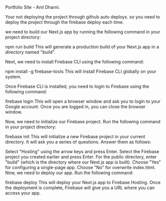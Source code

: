 Portfolio Site - Anil Dharni.

Your not deploying the project through github auto deploys. so you need to deploy the project through the firebase deploy each time.

we need to build our Next.js app by running the following command in your project directory:

npm run build
This will generate a production build of your Next.js app in a directory named "build".

Next, we need to install Firebase CLI using the following command:

npm install -g firebase-tools
This will install Firebase CLI globally on your system.

Once Firebase CLI is installed, you need to login to Firebase using the following command:

firebase login
This will open a browser window and ask you to login to your Google account. Once you are logged in, you can close the browser window.

Now, we need to initialize our Firebase project. Run the following command in your project directory:


firebase init
This will initialize a new Firebase project in your current directory. It will ask you a series of questions. Answer them as follows:

Select "Hosting" using the arrow keys and press Enter.
Select the Firebase project you created earlier and press Enter.
For the public directory, enter "build" (which is the directory where our Next.js app is built).
Choose "Yes" for configuring a single-page app.
Choose "No" for overwrite index.html.
Now, we need to deploy our app. Run the following command:


firebase deploy
This will deploy your Next.js app to Firebase Hosting. Once the deployment is complete, Firebase will give you a URL where you can access your app.